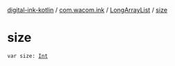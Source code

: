 [digital-ink-kotlin](../../index.md) / [com.wacom.ink](../index.md) / [LongArrayList](index.md) / [size](./size.md)

# size

`var size: `[`Int`](https://kotlinlang.org/api/latest/jvm/stdlib/kotlin/-int/index.html)